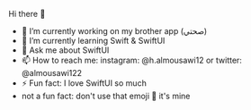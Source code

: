 Hi there 👋

- 🔭 I’m currently working on my brother app (صحتي)
- 🌱 I’m currently learning Swift & SwiftUI
- 💬 Ask me about SwiftUI
- 📫 How to reach me: instagram: @h.almousawi12 or twitter: @almousawi122 
- ⚡ Fun fact: I love SwiftUI so much
- not a fun fact: don't use that emoji 🦦 it's mine
